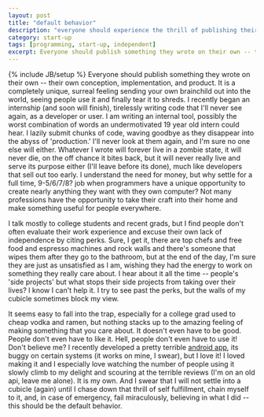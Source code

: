 ```yaml
---
layout: post
title: "default behavior"
description: "everyone should experience the thrill of publishing their own product"
category: start-up
tags: [programming, start-up, independent]
excerpt: Everyone should publish something they wrote on their own -- their own conception, implementation, and product. It is a completely unique, surreal feeling sending your own brainchild out into the world, seeing people use it and finally tear it to shreds. I recently began an internship (and soon will finish), tirelessly writing code that I'll never see again, as a developer or user. I am writing an internal tool, possibly the worst combination of words an undermotivated 19 year old intern could hear. 
---
```

{% include JB/setup %}
Everyone should publish something they wrote on their own -- their own conception, implementation, and product. It is a completely unique, surreal feeling sending your own brainchild out into the world, seeing people use it and finally tear it to shreds. I recently began an internship (and soon will finish), tirelessly writing code that I'll never see again, as a developer or user. I am writing an internal tool, possibly the worst combination of words an undermotivated 19 year old intern could hear. I lazily submit chunks of code, waving goodbye as they disappear into the abyss of 'production.' I'll never look at them again, and I'm sure no one else will either. Whatever I wrote will forever live in a zombie state, it will never die, on the off chance it bites back, but it will never really live and serve its purpose either (I'll leave before its done), much like developers that sell out too early. I understand the need for money, but why settle for a full time, 9-5/6/7/8? job when programmers have a unique opportunity to create nearly anything they want with they own computer? Not many professions have the opportunity to take their craft into their home and make something useful for people everywhere.

I talk mostly to college students and recent grads, but I find people don't often evaluate their work experience and excuse their own lack of independence by citing perks. Sure, I get it, there are top chefs and free food and espresso machines and rock walls and there's someone that wipes them after they go to the bathroom, but at the end of the day, I'm sure they are just as unsatisfied as I am, wishing they had the energy to work on something they really care about. I hear about it all the time -- people's 'side projects' but what stops their side projects from taking over their lives? I know I can't help it. I try to see past the perks, but the walls of my cubicle sometimes block my view.

It seems easy to fall into the trap, especially for a college grad used to cheap vodka and ramen, but nothing stacks up to the amazing feeling of making something that you care about. It doesn't even have to be good. People don't even have to like it. Hell, people don't even have to use it! Don't believe me? I recently developed a pretty terrible [android app](https://play.google.com/store/apps/details?id=com.owleyes.moustache&hl=en), its buggy on certain systems (it works on mine, I swear), but I love it! I loved making it and I especially love watching the number of people using it slowly climb to my delight and scouring at the terrible reviews (I'm on an old api, leave me alone). It is my own. And I swear that I will not settle into a cubicle (again) until I chase down that thrill of self fulfillment, chain myself to it, and, in case of emergency, fail miraculously, believing in what I did -- this should be the default behavior.